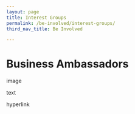 ```yaml
---
layout: page
title: Interest Groups
permalink: /be-involved/interest-groups/
third_nav_title: Be Involved

---
```


# Business Ambassadors

image

text

hyperlink